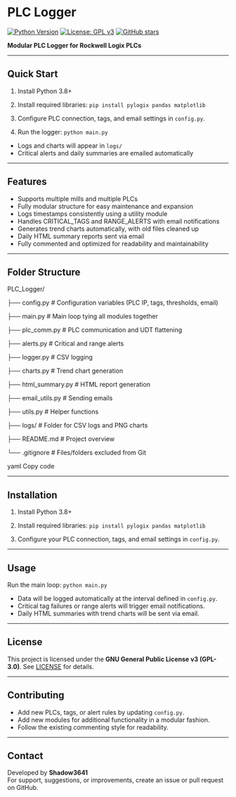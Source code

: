 # PLC Logger

[![Python Version](https://img.shields.io/badge/python-3.8%2B-blue.svg)](https://www.python.org/)
[![License: GPL v3](https://img.shields.io/badge/License-GPLv3-blue.svg)](LICENSE)
[![GitHub stars](https://img.shields.io/github/stars/Shadow3641/plc_logger?style=social)](https://github.com/Shadow3641/plc_logger/stargazers)

**Modular PLC Logger for Rockwell Logix PLCs**

---

## **Quick Start**

1. Install Python 3.8+  

2. Install required libraries: `pip install pylogix pandas matplotlib`

3. Configure PLC connection, tags, and email settings in `config.py`.  

4. Run the logger: `python main.py`

- Logs and charts will appear in `logs/`  
- Critical alerts and daily summaries are emailed automatically  

---

## **Features**

- Supports multiple mills and multiple PLCs  
- Fully modular structure for easy maintenance and expansion  
- Logs timestamps consistently using a utility module  
- Handles CRITICAL_TAGS and RANGE_ALERTS with email notifications  
- Generates trend charts automatically, with old files cleaned up  
- Daily HTML summary reports sent via email  
- Fully commented and optimized for readability and maintainability  

---

## **Folder Structure**

PLC_Logger/

├── config.py # Configuration variables (PLC IP, tags, thresholds, email)

├── main.py # Main loop tying all modules together

├── plc_comm.py # PLC communication and UDT flattening

├── alerts.py # Critical and range alerts

├── logger.py # CSV logging

├── charts.py # Trend chart generation

├── html_summary.py # HTML report generation

├── email_utils.py # Sending emails

├── utils.py # Helper functions

├── logs/ # Folder for CSV logs and PNG charts

├── README.md # Project overview

└── .gitignore # Files/folders excluded from Git

yaml
Copy code

---

## **Installation**

1. Install Python 3.8+  

2. Install required libraries: `pip install pylogix pandas matplotlib`

3. Configure your PLC connection, tags, and email settings in `config.py`.  

---

## **Usage**

Run the main loop: `python main.py`

- Data will be logged automatically at the interval defined in `config.py`.  
- Critical tag failures or range alerts will trigger email notifications.  
- Daily HTML summaries with trend charts will be sent via email.  

---

## **License**

This project is licensed under the **GNU General Public License v3 (GPL-3.0)**. See [LICENSE](LICENSE) for details.

---

## **Contributing**

- Add new PLCs, tags, or alert rules by updating `config.py`.  
- Add new modules for additional functionality in a modular fashion.  
- Follow the existing commenting style for readability.  

---

## **Contact**

Developed by **Shadow3641**  
For support, suggestions, or improvements, create an issue or pull request on GitHub.
